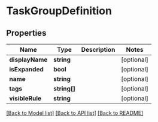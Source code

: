 # TaskGroupDefinition

## Properties
Name | Type | Description | Notes
------------ | ------------- | ------------- | -------------
**displayName** | **string** |  | [optional] 
**isExpanded** | **bool** |  | [optional] 
**name** | **string** |  | [optional] 
**tags** | **string[]** |  | [optional] 
**visibleRule** | **string** |  | [optional] 

[[Back to Model list]](../README.md#documentation-for-models) [[Back to API list]](../README.md#documentation-for-api-endpoints) [[Back to README]](../README.md)


